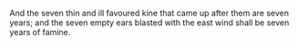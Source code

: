 And the seven thin and ill favoured kine that came up after them are seven years; and the seven empty ears blasted with the east wind shall be seven years of famine.
